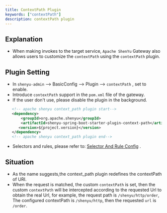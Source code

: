 ```yaml
---
title: ContextPath Plugin
keywords: ["contextPath"]
description: contextPath plugin
---
```


## Explanation

* When making invokes to the target service, `Apache ShenYu` Gateway also allows users to customize the `contextPath` using the `contextPath` plugin.

## Plugin Setting

* In `shenyu-admin` --> BasicConfig --> Plugin --> `contextPath` , set to enable.
* Introduce `contextPath` support in the `pom.xml` file of the gateway.
* If the user don't use, please disable the plugin in the background.

```xml
   <!-- apache shenyu context_path plugin start-->
   <dependency>
       <groupId>org.apache.shenyu</groupId>
       <artifactId>shenyu-spring-boot-starter-plugin-context-path</artifactId>
      <version>${project.version}</version>
   </dependency>
   <!-- apache shenyu context_path plugin end-->
```

* Selectors and rules, please refer to: [Selector And Rule Config](../../user-guide/admin-usage/selector-and-rule) .

## Situation

* As the name suggests,the context_path plugin redefines the contextPath of URI.
* When the request is matched, the custom `contextPath` is set, then the custom `contextPath` will be intercepted according to the requested Url to obtain the real Url, for example, the request path is `/shenyu/http/order`,
  The configured contextPath is `/shenyu/http`, then the requested `url` is `/order`.
